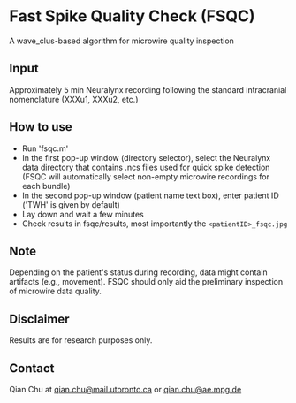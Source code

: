 # Fast Spike Quality Check (FSQC)
A wave_clus-based algorithm for microwire quality inspection

## Input
Approximately 5 min Neuralynx recording following the standard intracranial nomenclature (XXXu1, XXXu2, etc.) 

## How to use
- Run 'fsqc.m'
- In the first pop-up window (directory selector), select the Neuralynx data directory that contains .ncs files used for quick spike detection (FSQC will automatically select non-empty microwire recordings for each bundle)
- In the second pop-up window (patient name text box), enter patient ID ('TWH' is given by default)
- Lay down and wait a few minutes
- Check results in fsqc/results, most importantly the `<patientID>_fsqc.jpg`

## Note
Depending on the patient's status during recording, data might contain artifacts (e.g., movement). FSQC should only aid the preliminary inspection of microwire data quality.

## Disclaimer
Results are for research purposes only.

## Contact
Qian Chu at qian.chu@mail.utoronto.ca or qian.chu@ae.mpg.de
